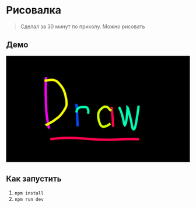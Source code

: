 # Рисовалка

> Сделал за 30 минут по приколу. Можно рисовать

## Демо

![Демо](./public/screenshot.png)


## Как запустить

1. `npm install`
2. `npm run dev`
